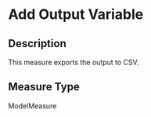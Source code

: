 # Add Output Variable

## Description
This measure exports the output to CSV.

## Measure Type
ModelMeasure




